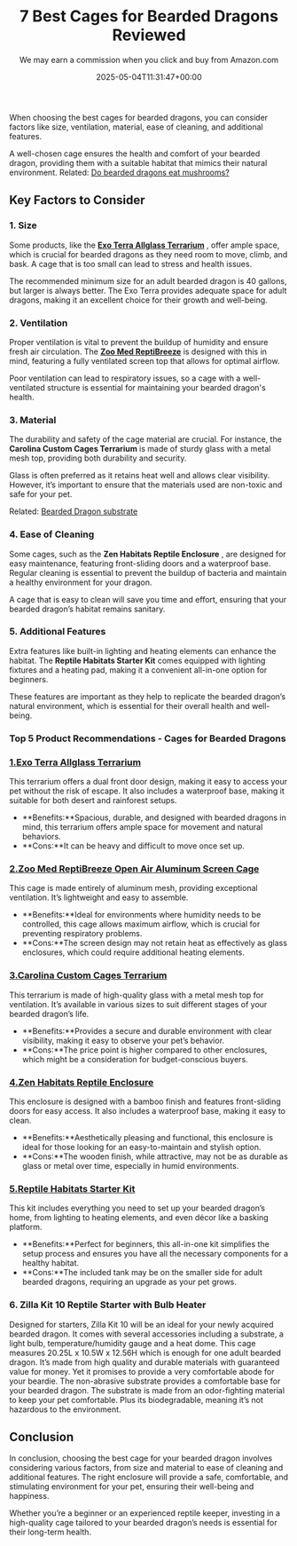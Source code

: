 ﻿---
author: We may earn a commission when you click and buy from Amazon.com
layout: post
title: 7 Best Cages for Bearded Dragons Reviewed
date: '2025-05-04T11:31:47+00:00'
categories:
- Lizard
- Product Reviews
tags: []
slug: /best-cages-for-bearded-dragons/
lastmod: 2025-05-07T12:21:23+03:00
---

When choosing the best cages for bearded dragons, you can consider factors like size, ventilation, material, ease of cleaning, and additional features.

A well-chosen cage ensures the health and comfort of your bearded dragon, providing them with a suitable habitat that mimics their natural environment. Related:
[Do bearded dragons eat mushrooms?](https://pestpolicy.com/can-bearded-dragons-eat-mushrooms/)
## Key Factors to Consider
### 1. Size
Some products, like the
[**Exo Terra Allglass Terrarium**](https://www.amazon.com/dp/B000OAYXTK/?tag=p-policy-20)
, offer ample space, which is crucial for bearded dragons as they need room to move, climb, and bask. A cage that is too small can lead to stress and health issues.

The recommended minimum size for an adult bearded dragon is 40 gallons, but larger is always better. The Exo Terra provides adequate space for adult dragons, making it an excellent choice for their growth and well-being.
### 2. Ventilation
Proper ventilation is vital to prevent the buildup of humidity and ensure fresh air circulation. The
[**Zoo Med ReptiBreeze**](https://www.amazon.com/dp/B001PHABI8/?tag=p-policy-20)
is designed with this in mind, featuring a fully ventilated screen top that allows for optimal airflow.

Poor ventilation can lead to respiratory issues, so a cage with a well-ventilated structure is essential for maintaining your bearded dragon's health.
### 3. Material
The durability and safety of the cage material are crucial. For instance, the
**Carolina Custom Cages Terrarium**
is made of sturdy glass with a metal mesh top, providing both durability and security.

Glass is often preferred as it retains heat well and allows clear visibility. However, it’s important to ensure that the materials used are non-toxic and safe for your pet.

Related:
[Bearded Dragon substrate](https://pestpolicy.com/best-substrate-for-bearded-dragons/)
### 4. Ease of Cleaning
Some cages, such as the
**Zen Habitats Reptile Enclosure**
, are designed for easy maintenance, featuring front-sliding doors and a waterproof base. Regular cleaning is essential to prevent the buildup of bacteria and maintain a healthy environment for your dragon.

A cage that is easy to clean will save you time and effort, ensuring that your bearded dragon’s habitat remains sanitary.
### 5. Additional Features
Extra features like built-in lighting and heating elements can enhance the habitat. The
**Reptile Habitats Starter Kit**
comes equipped with lighting fixtures and a heating pad, making it a convenient all-in-one option for beginners.

These features are important as they help to replicate the bearded dragon’s natural environment, which is essential for their overall health and well-being.
### Top 5 Product Recommendations - Cages for Bearded Dragons
### [1.**Exo Terra Allglass Terrarium**](https://www.amazon.com/dp/B000OAYXTK/?tag=p-policy-20)
This terrarium offers a dual front door design, making it easy to access your pet without the risk of escape. It also includes a waterproof base, making it suitable for both desert and rainforest setups.
- **Benefits:**Spacious, durable, and designed with bearded dragons in mind, this terrarium offers ample space for movement and natural behaviors.
- **Cons:**It can be heavy and difficult to move once set up.
### [2.**Zoo Med ReptiBreeze Open Air Aluminum Screen Cage**](https://www.amazon.com/dp/B001PHABI8/?tag=p-policy-20)
This cage is made entirely of aluminum mesh, providing exceptional ventilation. It’s lightweight and easy to assemble.
- **Benefits:**Ideal for environments where humidity needs to be controlled, this cage allows maximum airflow, which is crucial for preventing respiratory problems.
- **Cons:**The screen design may not retain heat as effectively as glass enclosures, which could require additional heating elements.
### [3.**Carolina Custom Cages Terrarium**](https://www.amazon.com/dp/B01N1SGQCI/?tag=p-policy-20)
This terrarium is made of high-quality glass with a metal mesh top for ventilation. It’s available in various sizes to suit different stages of your bearded dragon’s life.
- **Benefits:**Provides a secure and durable environment with clear visibility, making it easy to observe your pet’s behavior.
- **Cons:**The price point is higher compared to other enclosures, which might be a consideration for budget-conscious buyers.
### [4.**Zen Habitats Reptile Enclosure**](https://www.amazon.com/dp/B07KMK6CMZ/?tag=p-policy-20)
This enclosure is designed with a bamboo finish and features front-sliding doors for easy access. It also includes a waterproof base, making it easy to clean.
- **Benefits:**Aesthetically pleasing and functional, this enclosure is ideal for those looking for an easy-to-maintain and stylish option.
- **Cons:**The wooden finish, while attractive, may not be as durable as glass or metal over time, especially in humid environments.
### [5.**Reptile Habitats Starter Kit**](https://www.amazon.com/dp/B0CFTG55QX/?tag=p-policy-20)
This kit includes everything you need to set up your bearded dragon’s home, from lighting to heating elements, and even décor like a basking platform.
- **Benefits:**Perfect for beginners, this all-in-one kit simplifies the setup process and ensures you have all the necessary components for a healthy habitat.
- **Cons:**The included tank may be on the smaller side for adult bearded dragons, requiring an upgrade as your pet grows.
### **6. Zilla Kit 10 Reptile Starter with Bulb Heater**
Designed for starters, Zilla Kit 10 will be an ideal for your newly acquired bearded dragon. It comes with several accessories including a substrate, a light bulb, temperature/humidity gauge and a heat dome.
This cage measures 20.25L x 10.5W x 12.56H which is enough for one adult bearded dragon. It’s made from high quality and durable materials with guaranteed value for money. Yet it promises to provide a very comfortable abode for your beardie.
The non-abrasive substrate provides a comfortable base for your bearded dragon. The substrate is made from an odor-fighting material to keep your pet comfortable. Plus its biodegradable, meaning it’s not hazardous to the environment.
## Conclusion
In conclusion, choosing the best cage for your bearded dragon involves considering various factors, from size and material to ease of cleaning and additional features. The right enclosure will provide a safe, comfortable, and stimulating environment for your pet, ensuring their well-being and happiness.

Whether you’re a beginner or an experienced reptile keeper, investing in a high-quality cage tailored to your bearded dragon’s needs is essential for their long-term health.